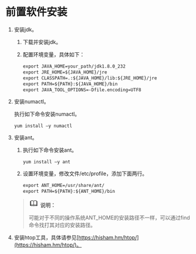 # 前置软件安装<a name="ZH-CN_TOPIC_0289900367"></a>

1.  安装jdk。
    1.  下载并安装jdk。
    2.  配置环境变量，具体如下：

        ```
        export JAVA_HOME=your_path/jdk1.8.0_232 
        export JRE_HOME=${JAVA_HOME}/jre 
        export CLASSPATH=.:${JAVA_HOME}/lib:${JRE_HOME}/jre 
        export PATH=${PATH}:${JAVA_HOME}/bin 
        export JAVA_TOOL_OPTIONS=-Dfile.encoding=UTF8
        ```

2.  安装numactl。

    执行如下命令安装numactl。

    ```
    yum install –y numactl
    ```

3.  安装ant。

    1.  执行如下命令安装ant。

        ```
        yum install –y ant
        ```

    2.  设置环境变量，修改文件/etc/profile，添加下面两行。

        ```
        export ANT_HOME=/usr/share/ant/ 
        export PATH=${PATH}:${ANT_HOME}/bin
        ```

    >![](public_sys-resources/icon-note.gif) **说明：** 
    >
    >可能对于不同的操作系统ANT\_HOME的安装路径不一样，可以通过find命令找打其对应的安装路径。

4.  安装htop工具，具体请参见[https://hisham.hm/htop/](https://hisham.hm/htop/)。

